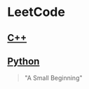 # LeetCode
## [C++](https://github.com/QiuBiuBiu/LeetCode/tree/master/C%2B%2B)<br>
## [Python](https://github.com/QiuBiuBiu/LeetCode/tree/master/Python)<br>
>"A Small Beginning"<br>

